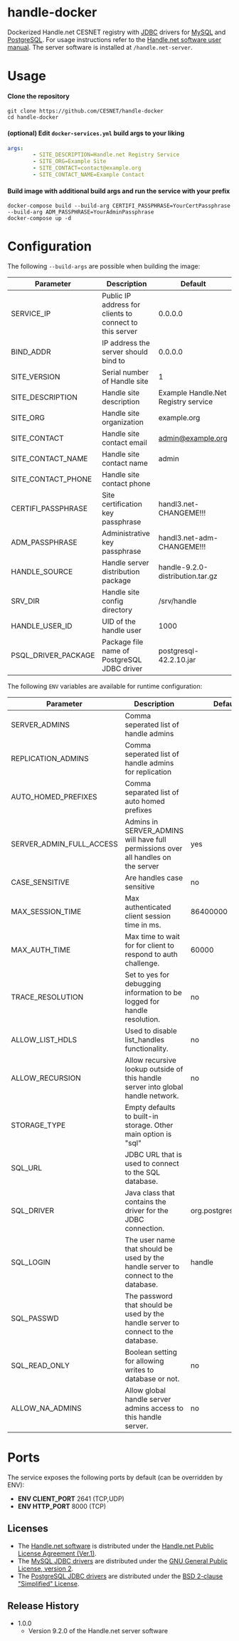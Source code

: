 # handle-docker
Dockerized Handle.net CESNET registry
with [JDBC](http://www.oracle.com/technetwork/java/javase/jdbc/index.html)
drivers for [MySQL](https://www.mysql.com/) and
[PostgreSQL](https://www.postgresql.org/). For usage instructions refer to the
[Handle.net software user manual](
https://www.handle.net/tech_manual/HN_Tech_Manual_8.pdf). The server software
is installed at ```/handle.net-server```.

# Usage

#### Clone the repository
```
git clone https://github.com/CESNET/handle-docker
cd handle-docker
```

#### (optional) Edit `docker-services.yml` build args to your liking
```yaml
args:
        - SITE_DESCRIPTION=Handle.net Registry Service
        - SITE_ORG=Example Site
        - SITE_CONTACT=contact@example.org
        - SITE_CONTACT_NAME=Example Contact
```

#### Build image with additional build args and run the service with your prefix
```
docker-compose build --build-arg CERTIFI_PASSPHRASE=YourCertPassphrase --build-arg ADM_PASSPHRASE=YourAdminPassphrase
docker-compose up -d
```

# Configuration

The following `--build-args` are possible when building the image:

| Parameter                            | Description                               | Default                             |
| ------------------------------------ | ----------------------------------------- | ----------------------------------- |
| SERVICE_IP                           | Public IP address for clients to connect to this server | 0.0.0.0               |
| BIND_ADDR                            | IP address the server should bind to      | 0.0.0.0                             |
| SITE_VERSION                         | Serial number of Handle site              | 1                                   |                                   
| SITE_DESCRIPTION                     | Handle site description                   | Example Handle.Net Registry service |
| SITE_ORG                             | Handle site organization                  | example.org                         |
| SITE_CONTACT                         | Handle site contact email                 | admin@example.org                   |
| SITE_CONTACT_NAME                    | Handle site contact name                  | admin                               |
| SITE_CONTACT_PHONE                   | Handle site contact phone                 |                                     |
| CERTIFI_PASSPHRASE                   | Site certification key passphrase         | handl3.net-CHANGEME!!!              |
| ADM_PASSPHRASE                       | Administrative key passphrase             | handl3.net-adm-CHANGEME!!!          |
| HANDLE_SOURCE                        | Handle server distribution package        | handle-9.2.0-distribution.tar.gz    |
| SRV_DIR                              | Handle site config directory              | /srv/handle                         |
| HANDLE_USER_ID                       | UID of the handle user                    | 1000                                |
| PSQL_DRIVER_PACKAGE                  | Package file name of PostgreSQL JDBC driver | postgresql-42.2.10.jar            |

The following `ENV` variables are available for runtime configuration:

| Parameter                            | Description                               | Default                             |
| ------------------------------------ | ----------------------------------------- | ----------------------------------- |
| SERVER_ADMINS                        | Comma seperated list of handle admins     |                                     |
| REPLICATION_ADMINS                   | Comma seperated list of handle admins for replication |                         |
| AUTO_HOMED_PREFIXES                  | Comma separated list of auto homed prefixes |                                   |
| SERVER_ADMIN_FULL_ACCESS | Admins in SERVER_ADMINS will have full permissions over all handles on the server | yes     |
| CASE_SENSITIVE                       | Are handles case sensitive                | no                                  |
| MAX_SESSION_TIME                     | Max authenticated client session time in ms. | 86400000                         |
| MAX_AUTH_TIME                        | Max time to wait for for client to respond to auth challenge. | 60000           |
| TRACE_RESOLUTION                     | Set to yes for debugging information to be logged for handle resolution. | no   |
| ALLOW_LIST_HDLS                      | Used to disable list_handles functionality. | no                                |
| ALLOW_RECURSION                | Allow recursive lookup outside of this handle server into global handle network. | no |
| STORAGE_TYPE                         | Empty defaults to built-in storage. Other main option is "sql" |                |
| SQL_URL                              | JDBC URL that is used to connect to the SQL database. |                         |
| SQL_DRIVER                      | Java class that contains the driver for the JDBC connection. | org.postgresql.Driver |
| SQL_LOGIN                | The user name that should be used by the handle server to connect to the database. | handle |
| SQL_PASSWD               | The password that should be used by the handle server to connect to the database.  |        |
| SQL_READ_ONLY                        | Boolean setting for allowing writes to database or not. | no                    |
| ALLOW_NA_ADMINS                      | Allow global handle server admins access to this handle server. | no            |

# Ports

The service exposes the following ports by default (can be overridden by ENV):

 * **ENV CLIENT_PORT** 2641 (TCP,UDP)
 * **ENV HTTP_PORT** 8000 (TCP)


## Licenses

* The [Handle.net software](https://handle.net/download_hnr.html)
is distributed under the
[Handle.net Public License Agreement (Ver.1)](
https://www.handle.net/HNRj/HNR-8-License.pdf).
* The [MySQL JDBC drivers](https://dev.mysql.com/downloads/connector/j/)
are distributed under the
[GNU General Public License, version 2](
https://www.gnu.org/licenses/old-licenses/gpl-2.0.html).
* The [PostgreSQL JDBC drivers](https://jdbc.postgresql.org/)
are distributed under the
[BSD 2-clause "Simplified" License](
https://jdbc.postgresql.org/about/license.html).

## Release History

* 1.0.0
    * Version 9.2.0 of the Handle.net server software

